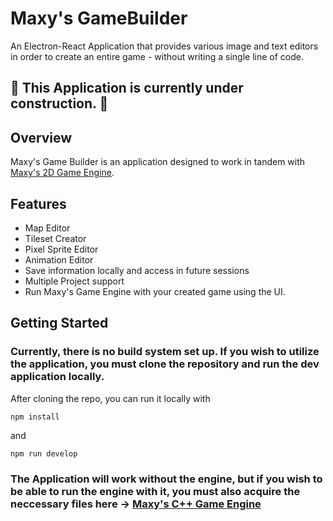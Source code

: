 # Maxy's GameBuilder

An Electron-React Application that provides various image and text editors in order to create an entire game - without writing a single line of code.

## 🚧 This Application is currently under construction. 🚧

## Overview

Maxy's Game Builder is an application designed to work in tandem with [Maxy's 2D Game Engine](https://github.com/mramazzini/C-Game-Engine). 

## Features

- Map Editor
- Tileset Creator
- Pixel Sprite Editor
- Animation Editor
- Save information locally and access in future sessions
- Multiple Project support
- Run Maxy's Game Engine with your created game using the UI.

## Getting Started

### Currently, there is no build system set up. If you wish to utilize the application, you must clone the repository and run the dev application locally.

After cloning the repo, you can run it locally with 

```npm install```

and 

```npm run develop```

### The Application will work without the engine, but if you wish to be able to run the engine with it, you must also acquire the neccessary files here -> [Maxy's C++ Game Engine](https://github.com/mramazzini/C-Game-engine)

